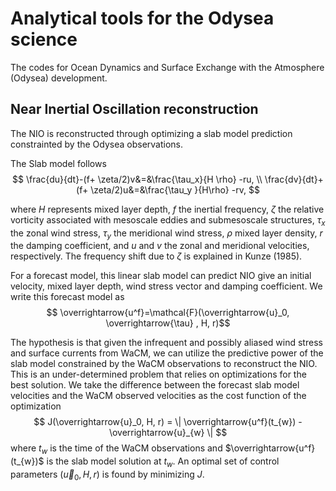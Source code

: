 # Analytical tools for the Odysea science

The codes for Ocean Dynamics and Surface Exchange with the Atmosphere (Odysea) development.

## Near Inertial Oscillation reconstruction

The NIO is reconstructed through optimizing a slab model prediction constrainted by the Odysea observations. 

The Slab model follows 
$$
    \frac{du}{dt}-(f+ \zeta/2)v&=&\frac{\tau_x}{H \rho} -ru, \\
    \frac{dv}{dt}+(f+ \zeta/2)u&=&\frac{\tau_y }{H\rho}  -rv,
$$

where $H$ represents mixed layer depth, $f$ the inertial frequency, $\zeta$ the relative vorticity associated with mesoscale eddies and submesoscale structures, $\tau_x$ the zonal wind stress, $\tau_y$ the meridional wind stress, $\rho$ mixed layer density, $r$ the damping coefficient, and $u$ and $v$ the zonal and meridional velocities, respectively. The frequency shift due to $\zeta$ is explained in Kunze (1985).

For a forecast model, this linear slab model can predict NIO give an initial velocity, mixed layer depth, wind stress vector and damping coefficient. We write this forecast model as 
$$    \overrightarrow{u^f}=\mathcal{F}(\overrightarrow{u}_0, \overrightarrow{\tau} , H, r)$$

The hypothesis is that given the infrequent and possibly aliased wind stress and surface currents from WaCM, we can utilize the predictive power of the slab model constrained by the WaCM observations to reconstruct the NIO. This is an under-determined problem that relies on optimizations for the best solution.  We take the difference between the forecast slab model velocities and the WaCM observed velocities as the cost function of the optimization
$$    J(\overrightarrow{u}_0,  H, r) = \| \overrightarrow{u^f}(t_{w}) - \overrightarrow{u}_{w} \| $$ where $t_w$ is the time of the WaCM observations and $\overrightarrow{u^f}(t_{w})$ is the slab model solution at $t_w$. An optimal set of control parameters $(\overrightarrow{u}_0,  H, r)$ is found by minimizing $J$. 

